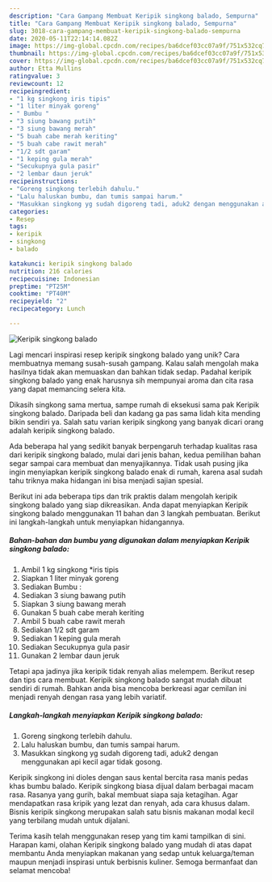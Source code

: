 ```yaml
---
description: "Cara Gampang Membuat Keripik singkong balado, Sempurna"
title: "Cara Gampang Membuat Keripik singkong balado, Sempurna"
slug: 3018-cara-gampang-membuat-keripik-singkong-balado-sempurna
date: 2020-05-11T22:14:14.082Z
image: https://img-global.cpcdn.com/recipes/ba6dcef03cc07a9f/751x532cq70/keripik-singkong-balado-foto-resep-utama.jpg
thumbnail: https://img-global.cpcdn.com/recipes/ba6dcef03cc07a9f/751x532cq70/keripik-singkong-balado-foto-resep-utama.jpg
cover: https://img-global.cpcdn.com/recipes/ba6dcef03cc07a9f/751x532cq70/keripik-singkong-balado-foto-resep-utama.jpg
author: Etta Mullins
ratingvalue: 3
reviewcount: 12
recipeingredient:
- "1 kg singkong iris tipis"
- "1 liter minyak goreng"
- " Bumbu "
- "3 siung bawang putih"
- "3 siung bawang merah"
- "5 buah cabe merah keriting"
- "5 buah cabe rawit merah"
- "1/2 sdt garam"
- "1 keping gula merah"
- "Secukupnya gula pasir"
- "2 lembar daun jeruk"
recipeinstructions:
- "Goreng singkong terlebih dahulu."
- "Lalu haluskan bumbu, dan tumis sampai harum."
- "Masukkan singkong yg sudah digoreng tadi, aduk2 dengan menggunakan api kecil agar tidak gosong."
categories:
- Resep
tags:
- keripik
- singkong
- balado

katakunci: keripik singkong balado 
nutrition: 216 calories
recipecuisine: Indonesian
preptime: "PT25M"
cooktime: "PT40M"
recipeyield: "2"
recipecategory: Lunch

---
```



![Keripik singkong balado](https://img-global.cpcdn.com/recipes/ba6dcef03cc07a9f/751x532cq70/keripik-singkong-balado-foto-resep-utama.jpg)

Lagi mencari inspirasi resep keripik singkong balado yang unik? Cara membuatnya memang susah-susah gampang. Kalau salah mengolah maka hasilnya tidak akan memuaskan dan bahkan tidak sedap. Padahal keripik singkong balado yang enak harusnya sih mempunyai aroma dan cita rasa yang dapat memancing selera kita.

Dikasih singkong sama mertua, sampe rumah di eksekusi sama pak Keripik singkong balado. Daripada beli dan kadang ga pas sama lidah kita mending bikin sendiri ya. Salah satu varian keripik singkong yang banyak dicari orang adalah keripik singkong balado.

Ada beberapa hal yang sedikit banyak berpengaruh terhadap kualitas rasa dari keripik singkong balado, mulai dari jenis bahan, kedua pemilihan bahan segar sampai cara membuat dan menyajikannya. Tidak usah pusing jika ingin menyiapkan keripik singkong balado enak di rumah, karena asal sudah tahu triknya maka hidangan ini bisa menjadi sajian spesial.


Berikut ini ada beberapa tips dan trik praktis dalam mengolah keripik singkong balado yang siap dikreasikan. Anda dapat menyiapkan Keripik singkong balado menggunakan 11 bahan dan 3 langkah pembuatan. Berikut ini langkah-langkah untuk menyiapkan hidangannya.

<!--inarticleads1-->

##### Bahan-bahan dan bumbu yang digunakan dalam menyiapkan Keripik singkong balado:

1. Ambil 1 kg singkong *iris tipis
1. Siapkan 1 liter minyak goreng
1. Sediakan  Bumbu :
1. Sediakan 3 siung bawang putih
1. Siapkan 3 siung bawang merah
1. Gunakan 5 buah cabe merah keriting
1. Ambil 5 buah cabe rawit merah
1. Sediakan 1/2 sdt garam
1. Sediakan 1 keping gula merah
1. Sediakan Secukupnya gula pasir
1. Gunakan 2 lembar daun jeruk


Tetapi apa jadinya jika keripik tidak renyah alias melempem. Berikut resep dan tips cara membuat. Keripik singkong balado sangat mudah dibuat sendiri di rumah. Bahkan anda bisa mencoba berkreasi agar cemilan ini menjadi renyah dengan rasa yang lebih variatif. 

<!--inarticleads2-->

##### Langkah-langkah menyiapkan Keripik singkong balado:

1. Goreng singkong terlebih dahulu.
1. Lalu haluskan bumbu, dan tumis sampai harum.
1. Masukkan singkong yg sudah digoreng tadi, aduk2 dengan menggunakan api kecil agar tidak gosong.


Keripik singkong ini dioles dengan saus kental bercita rasa manis pedas khas bumbu balado. Keripik singkong biasa dijual dalam berbagai macam rasa. Rasanya yang gurih, bakal membuat siapa saja ketagihan. Agar mendapatkan rasa kripik yang lezat dan renyah, ada cara khusus dalam. Bisnis keripik singkong merupakan salah satu bisnis makanan modal kecil yang terbilang mudah untuk dijalani. 

Terima kasih telah menggunakan resep yang tim kami tampilkan di sini. Harapan kami, olahan Keripik singkong balado yang mudah di atas dapat membantu Anda menyiapkan makanan yang sedap untuk keluarga/teman maupun menjadi inspirasi untuk berbisnis kuliner. Semoga bermanfaat dan selamat mencoba!
